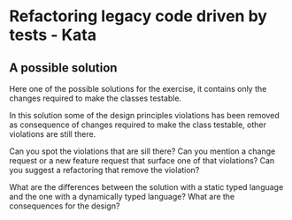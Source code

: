 # Refactoring legacy code driven by tests - Kata

## A possible solution

Here one of the possible solutions for the exercise, it contains only the changes required to make the classes testable.

In this solution some of the design principles violations has been removed as consequence of changes required to make the class testable, other violations are still there.

Can you spot the violations that are sill there? Can you mention a change request or a new feature request that surface one of that violations? Can you suggest a refactoring that remove the violation?

What are the differences between the solution with a static typed language and the one with a dynamically typed language? What are the consequences for the design?

